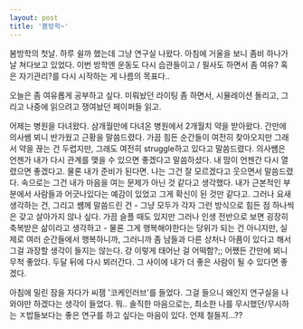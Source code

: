 ```yaml
---
layout: post
title: '봄방학~'
---
```


봄방학의 첫날. 하루 쉴까 했는데 그냥 연구실 나왔다. 아침에 거울을 보니 좀비 하나가 날 쳐다보고 있었다. 이번 방학엔 운동도 다시 습관들이고 / 필사도 하면서 좀 여유? 혹은 자기관리?를 다시 시작하는 게 나름의 목표다..

오늘은 좀 여유롭게 공부하고 싶다. 미뤄놨던 라이팅 좀 하면서, 시뮬레이션 돌리고, 그리고 나중에 읽으려고 쟁여놨던 페이퍼들 읽고. 

어제는 병원을 다녀왔다. 삼개월만에 다녀온 병원에서 2개월치 약을 받아왔다. 간만에 의사쌤 뵈니 반가웠고 근황을 말씀드렸다. 가끔 힘든 순간들이 여전히 찾아오지만 그래서 약을 끊는 건 두렵지만, 그래도 여전히 struggle하고 있다고 말씀드렸다.
의사썜은 언젠가 내가 다시 관계를 맺을 수 있으면 좋겠다고 말씀하셨다. 내 맘이 언젠간 다시 열렸으면 좋겠다고. 물론 내가 준비가 된다면. 나는 그건 잘 모르겠다고 웃으면서 말씀드렸다. 속으로는 그건 내가 마음을 여는 문제가 아닌 것 같다고 생각했다. 내가 근본적인 부분에서 사람들과 어긋나있다는 예감이 있었고 그게 확신이 된 것만 같다고. 그러나 요새 생각하는 건, 그리고 썜께 말씀드린 건 - 그냥 모두가 각자 그런 방식으로 힘든 점 하나씩은 갖고 살아가지 않나 싶다. 가끔 슬플 때도 있지만 그러나 인생 전반으로 보면 굉장히 축복받은 삶이라고 생각하고 - 물론 그게 행복해야한다는 당위가 되는 건 아니지만, 실제로 여러 순간들에서 행복하니까, 그러니까 좀 남들과 다른 상처나 아픔이 있다고 해서 그걸 과장할 생각이 들지는 않는다. 걍 이렇게 태어난 걸 어떡함?;; 어쨌든 간만에 뵈니 무척 좋았다. 두달 뒤에 다시 뵈러간다. 그 사이에 내가 더 좋은 사람이 될 수 있다면 좋겠다.

아침에 밀린 잠을 자다가 씨잼 '코케인러브'를 들었다. 그걸 들으니 왜인지 연구실을 나와야만 하겠다는 생각이 들었다. 뭐.. 솔직한 마음으로는, 최소한 나를 무시했던/무시하는 ㅈ밥들보다는 좋은 연구를 하고 싶다는 마음이 있다. 언제 철들지...??

